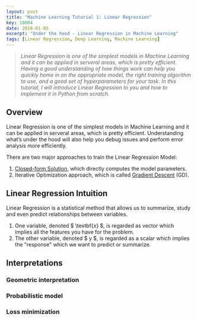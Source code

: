 ```yaml
---
layout: post
title: "Machine Learning Tutorial 1: Linear Regression"
key: 10004
date: 2018-01-05
excerpt: "Under the hood - Linear Regression in Machine Learning"
tags: [Linear Regression, Deep Learning, Machine Learning]
---
```



> *Linear Regression is one of the simplest models in Machine Learning and it can be applied in serveral areas, which is pretty efficient. Having a good understanding of how things work can help you quickly home in on the appropriate model, the right training algorithm to use, and a good set of hyperparameters for your task. In this tutorial, I will introduce Linear Regression to you and how to implement it in Python from scratch.*


## Overview

Linear Regression is one of the simplest models in Machine Learning and it can be applied in serveral areas, which is pretty efficient. Understanding what’s under the hood will also help you debug issues and perform error analysis more efficiently.

There are two major approaches to train the Linear Regression Model:

1. [Closed-form Solution](https://stats.stackexchange.com/questions/23128/solving-for-regression-parameters-in-closed-form-vs-gradient-descent), which directly computes the model parameters.
2. Iterative Optimization approach, which is called [Gradient Descent](https://en.wikipedia.org/wiki/Gradient_descent) (GD).

## Linear Regression Intuition
Linear Regression is a statistical method that allows us to summarize, study and even predict relationships between variables.

1. One variable, denoted $ \textbf{x} $, is regarded as vector which implies all the features you have for the problem.
2. The other variable, denoted $ y $, is regarded as a scalar which implies the "response" which we want to predict or summarize.



## Interpretations
### Geometric interpretation




### Probabilistic model




### Loss minimization

